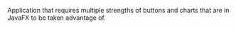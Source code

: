 Application that requires multiple strengths of buttons and charts that are in JavaFX to be taken advantage of.
